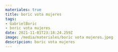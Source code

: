 ```yaml
---
materiales: true
title: boric vota mujeres
tags:
- GabrielBoric
- boric vota mujeres
date: 2021-11-01T23:18:24.259Z
image: /media/materiales/boric vota mujeres.jpeg
descripcion: boric vota mujeres
---
```

